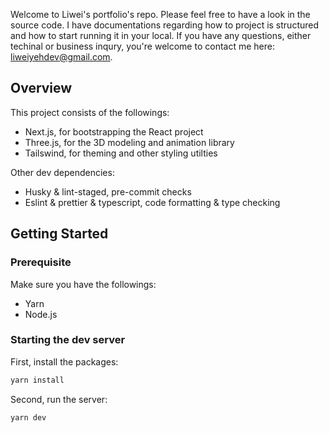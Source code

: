 Welcome to Liwei's portfolio's repo. Please feel free to have a look in the source code. I have documentations regarding how to project is structured and how to start running it in your local. If you have any questions, either techinal or business inqury, you're welcome to contact me here: liweiyehdev@gmail.com.

## Overview

This project consists of the followings:

- Next.js, for bootstrapping the React project
- Three.js, for the 3D modeling and animation library
- Tailswind, for theming and other styling utilties

Other dev dependencies:

- Husky & lint-staged, pre-commit checks
- Eslint & prettier & typescript, code formatting & type checking

## Getting Started

### Prerequisite

Make sure you have the followings:

- Yarn
- Node.js

### Starting the dev server

First, install the packages:

```bash
yarn install
```

Second, run the server:

```bash
yarn dev
```
